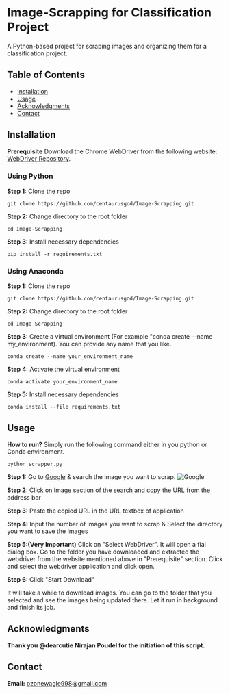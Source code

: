 # Image-Scrapping for Classification Project
A Python-based project for scraping images and organizing them for a classification project.

## Table of Contents

- [Installation](#installation)
- [Usage](#usage)
- [Acknowledgments](#acknowledgments)
- [Contact](#contact)

## Installation

**Prerequisite** Download the Chrome WebDriver from the following website: [WebDriver Repository](https://chromedriver.chromium.org/downloads). 
### Using Python
**Step 1:** Clone the repo
```shell
git clone https://github.com/centaurusgod/Image-Scrapping.git
```
**Step 2:** Change directory to the root folder
```shell
cd Image-Scrapping
```
**Step 3:** Install necessary dependencies
```shell
pip install -r requirements.txt
```
### Using Anaconda 
**Step 1:** Clone the repo
```shell
git clone https://github.com/centaurusgod/Image-Scrapping.git
```
**Step 2:** Change directory to the root folder
```shell
cd Image-Scrapping
```
**Step 3:** Create a virtual environment (For example "conda create --name my_environment). You can provide any name that you like.
```shell
conda create --name your_environment_name
```
**Step 4:** Activate the virtual environment
```shell
conda activate your_environment_name
```
**Step 5:** Install necessary dependencies
```shell
conda install --file requirements.txt
```
## Usage
**How to run?** Simply run the following command either in you python or Conda environment.
```shell
python scrapper.py
```
**Step 1:** Go to [Google](https://www.google.com/) & search the image you want to scrap. 
![Google](https://i.ibb.co/yyF1K5Q/image.png)

**Step 2:** Click on Image section of the search and copy the URL from the address bar

**Step 3:** Paste the copied URL in the URL textbox of application

**Step 4:** Input the number of images you want to scrap & Select the directory you want to save the Images

**Step 5:(Very Important)** Click on "Select WebDriver". It will open a fial dialog box. Go to the folder you have downloaded and extracted the webdriver from the website mentioned above in "Prerequisite" section. Click and select the webdriver application and 
click open.

**Step 6:** Click "Start Download"

It will take a while to download images. You can go to the folder that you selected and see the images being updated there. Let it run in background and finish its job. 


## Acknowledgments
**Thank you @dearcutie Nirajan Poudel for the initiation of this script.**

## Contact
**Email:** ozonewagle998@gmail.com


